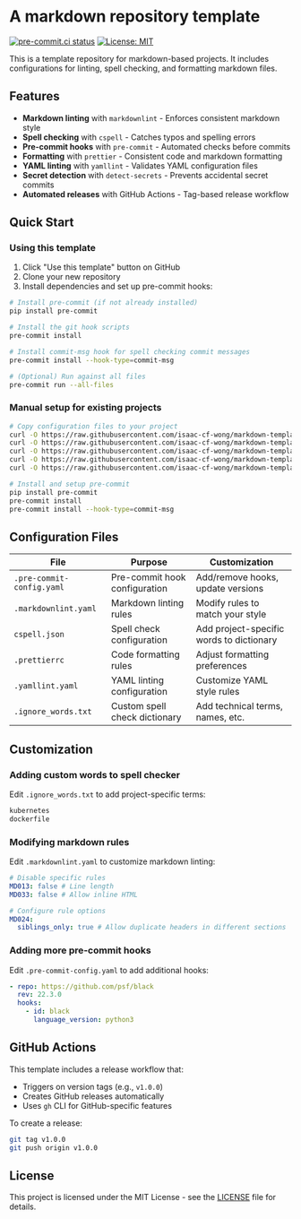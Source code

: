 # A markdown repository template

[![pre-commit.ci status](https://results.pre-commit.ci/badge/github/isaac-cf-wong/markdown-template/main.svg)](https://results.pre-commit.ci/latest/github/isaac-cf-wong/markdown-template/main)
[![License: MIT](https://img.shields.io/badge/License-MIT-yellow.svg)](./LICENSE)

This is a template repository for markdown-based projects. It includes
configurations for linting, spell checking, and formatting markdown files.

## Features

- **Markdown linting** with `markdownlint` - Enforces consistent markdown style
- **Spell checking** with `cspell` - Catches typos and spelling errors
- **Pre-commit hooks** with `pre-commit` - Automated checks before commits
- **Formatting** with `prettier` - Consistent code and markdown formatting
- **YAML linting** with `yamllint` - Validates YAML configuration files
- **Secret detection** with `detect-secrets` - Prevents accidental secret
  commits
- **Automated releases** with GitHub Actions - Tag-based release workflow

## Quick Start

### Using this template

1. Click "Use this template" button on GitHub
2. Clone your new repository
3. Install dependencies and set up pre-commit hooks:

```bash
# Install pre-commit (if not already installed)
pip install pre-commit

# Install the git hook scripts
pre-commit install

# Install commit-msg hook for spell checking commit messages
pre-commit install --hook-type=commit-msg

# (Optional) Run against all files
pre-commit run --all-files
```

### Manual setup for existing projects

```bash
# Copy configuration files to your project
curl -O https://raw.githubusercontent.com/isaac-cf-wong/markdown-template/main/.pre-commit-config.yaml
curl -O https://raw.githubusercontent.com/isaac-cf-wong/markdown-template/main/.markdownlint.yaml
curl -O https://raw.githubusercontent.com/isaac-cf-wong/markdown-template/main/.yamllint.yaml
curl -O https://raw.githubusercontent.com/isaac-cf-wong/markdown-template/main/cspell.json
curl -O https://raw.githubusercontent.com/isaac-cf-wong/markdown-template/main/.prettierrc

# Install and setup pre-commit
pip install pre-commit
pre-commit install
pre-commit install --hook-type=commit-msg
```

## Configuration Files

| File                      | Purpose                       | Customization                            |
| ------------------------- | ----------------------------- | ---------------------------------------- |
| `.pre-commit-config.yaml` | Pre-commit hook configuration | Add/remove hooks, update versions        |
| `.markdownlint.yaml`      | Markdown linting rules        | Modify rules to match your style         |
| `cspell.json`             | Spell check configuration     | Add project-specific words to dictionary |
| `.prettierrc`             | Code formatting rules         | Adjust formatting preferences            |
| `.yamllint.yaml`          | YAML linting configuration    | Customize YAML style rules               |
| `.ignore_words.txt`       | Custom spell check dictionary | Add technical terms, names, etc.         |

## Customization

### Adding custom words to spell checker

Edit `.ignore_words.txt` to add project-specific terms:

```txt
kubernetes
dockerfile
```

### Modifying markdown rules

Edit `.markdownlint.yaml` to customize markdown linting:

```yaml
# Disable specific rules
MD013: false # Line length
MD033: false # Allow inline HTML

# Configure rule options
MD024:
  siblings_only: true # Allow duplicate headers in different sections
```

### Adding more pre-commit hooks

Edit `.pre-commit-config.yaml` to add additional hooks:

```yaml
- repo: https://github.com/psf/black
  rev: 22.3.0
  hooks:
    - id: black
      language_version: python3
```

## GitHub Actions

This template includes a release workflow that:

- Triggers on version tags (e.g., `v1.0.0`)
- Creates GitHub releases automatically
- Uses `gh` CLI for GitHub-specific features

To create a release:

```bash
git tag v1.0.0
git push origin v1.0.0
```

## License

This project is licensed under the MIT License - see the [LICENSE](LICENSE) file
for details.
